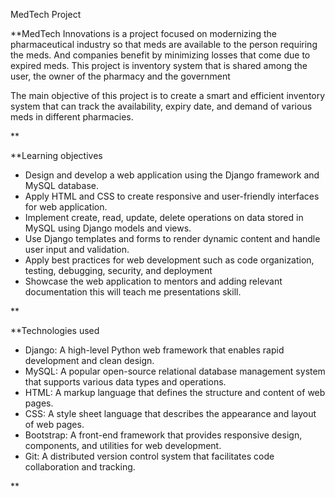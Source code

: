 MedTech Project


**MedTech Innovations is a project focused on modernizing the pharmaceutical industry so that meds are available to the person requiring the meds. And companies benefit by minimizing losses that come due to expired meds. This project is inventory system that is shared among the user, the owner of the pharmacy and the government

The main objective of this project is to create a smart and efficient inventory system that can track the availability, expiry date, and demand of various meds in different pharmacies.

**

**Learning objectives

* Design and develop a web application using the Django framework and MySQL database.
* Apply HTML and CSS to create responsive and user-friendly interfaces for web application.
* Implement create, read, update, delete operations on data stored in MySQL using Django models and views.
* Use Django templates and forms to render dynamic content and handle user input and validation.
* Apply best practices for web development such as code organization, testing, debugging, security, and deployment
* Showcase the web application to mentors and adding relevant documentation this will teach me presentations skill.

**

**Technologies used

* Django: A high-level Python web framework that enables rapid development and clean design.
* MySQL: A popular open-source relational database management system that supports various data types and operations.
* HTML: A markup language that defines the structure and content of web pages.
* CSS: A style sheet language that describes the appearance and layout of web pages.
* Bootstrap: A front-end framework that provides responsive design, components, and utilities for web development.
* Git: A distributed version control system that facilitates code collaboration and tracking.

**
